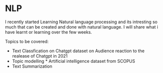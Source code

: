 # NLP

I recently started Learning Natural language processing and its intresting so much that can be created and done with natural language. I will share what i have learnt or learning over the few weeks.

Topics to be covered:  

  * Text Classfication on Chatgpt dataset on Audience reaction to the realease of Chatgpt in 2021 
  * Topic modelling
        * Artificial intelligence dataset from SCOPUS 
  * Text Summarization
